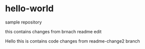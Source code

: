 # hello-world
sample repository

this contains changes from brnach readme edit

Hello this is contains code changes from readme-change2 branch

